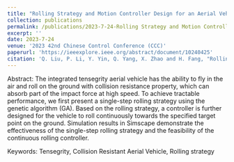 ```yaml
---
title: "Rolling Strategy and Motion Controller Design for an Aerial Vehicle Surrounded by a Six-Bar Tensegrity Structure"
collection: publications
permalink: /publications/2023-7-24-Rolling Strategy and Motion Controller Design for an Aerial Vehicle Surrounded by a Six-Bar Tensegrity Structure
excerpt: ''
date: 2023-7-24
venue: '2023 42nd Chinese Control Conference (CCC)'
paperurl: 'https://ieeexplore.ieee.org/abstract/document/10240425'
citation: 'Q. Liu, P. Li, Y. Yin, Q. Yang, X. Zhao and H. Fang, "Rolling Strategy and Motion Controller Design for an Aerial Vehicle Surrounded by a Six-Bar Tensegrity Structure," 2023 42nd Chinese Control Conference (CCC), Tianjin, China, 2023, pp. 4131-4136, doi: 10.23919/CCC58697.2023.10240425.'
---
```


Abstract:
The integrated tensegrity aerial vehicle has the ability to fly in the air and roll on the ground with collision resistance property, which can absorb part of the impact force at high speed. To achieve tractable performance, we first present a single-step rolling strategy using the genetic algorithm (GA). Based on the rolling strategy, a controller is further designed for the vehicle to roll continuously towards the specified target point on the ground. Simulation results in Simscape demonstrate the effectiveness of the single-step rolling strategy and the feasibility of the continuous rolling controller.

Keywords: Tensegrity, Collision Resistant Aerial Vehicle, Rolling strategy